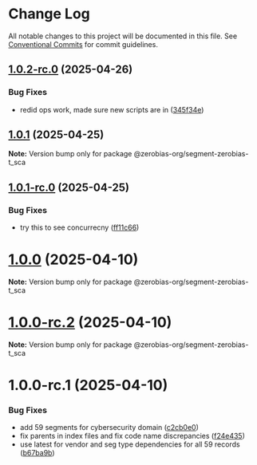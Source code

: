 # Change Log

All notable changes to this project will be documented in this file.
See [Conventional Commits](https://conventionalcommits.org) for commit guidelines.

## [1.0.2-rc.0](https://github.com/zerobias-org/segment/compare/@zerobias-org/segment-zerobias-t_sca@1.0.1...@zerobias-org/segment-zerobias-t_sca@1.0.2-rc.0) (2025-04-26)


### Bug Fixes

* redid ops work, made sure new scripts are in ([345f34e](https://github.com/zerobias-org/segment/commit/345f34ec926029dc141943b3e321676adb4a2888))





## [1.0.1](https://github.com/zerobias-org/segment/compare/@zerobias-org/segment-zerobias-t_sca@1.0.1-rc.0...@zerobias-org/segment-zerobias-t_sca@1.0.1) (2025-04-25)

**Note:** Version bump only for package @zerobias-org/segment-zerobias-t_sca





## [1.0.1-rc.0](https://github.com/zerobias-org/segment/compare/@zerobias-org/segment-zerobias-t_sca@1.0.0...@zerobias-org/segment-zerobias-t_sca@1.0.1-rc.0) (2025-04-25)


### Bug Fixes

* try this to see concurrecny ([ff11c66](https://github.com/zerobias-org/segment/commit/ff11c66d67cb9f185098fd640d4139178d29ae22))





# [1.0.0](https://github.com/zerobias-org/segment/compare/@zerobias-org/segment-zerobias-t_sca@1.0.0-rc.2...@zerobias-org/segment-zerobias-t_sca@1.0.0) (2025-04-10)

**Note:** Version bump only for package @zerobias-org/segment-zerobias-t_sca





# [1.0.0-rc.2](https://github.com/zerobias-org/segment/compare/@zerobias-org/segment-zerobias-t_sca@1.0.0-rc.1...@zerobias-org/segment-zerobias-t_sca@1.0.0-rc.2) (2025-04-10)

**Note:** Version bump only for package @zerobias-org/segment-zerobias-t_sca





# 1.0.0-rc.1 (2025-04-10)


### Bug Fixes

* add 59 segments for cybersecurity domain ([c2cb0e0](https://github.com/zerobias-org/segment/commit/c2cb0e0c1f1eabb51d7f5a6ae6db98c1516fcdbe))
* fix parents in index files and fix code name discrepancies ([f24e435](https://github.com/zerobias-org/segment/commit/f24e4352453caaa05074cc6bb66ee8ed21a4f11d))
* use latest for vendor and seg type dependencies for all 59 records ([b67ba9b](https://github.com/zerobias-org/segment/commit/b67ba9bed7a90fad3b084161ebc603b5b35214b8))
